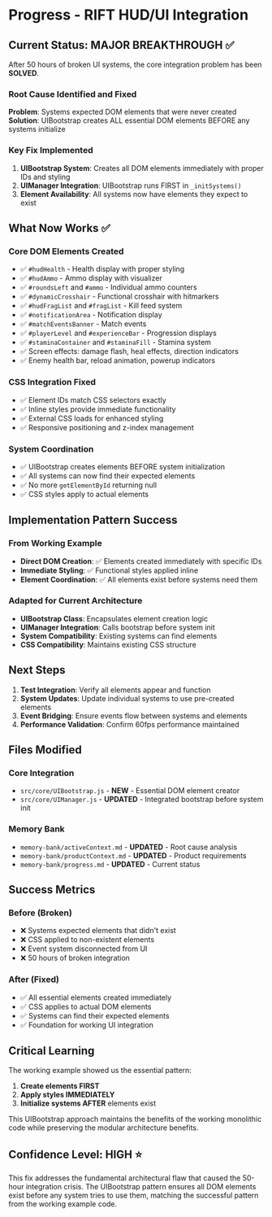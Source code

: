 # Progress - RIFT HUD/UI Integration

## Current Status: MAJOR BREAKTHROUGH ✅

After 50 hours of broken UI systems, the core integration problem has been **SOLVED**.

### Root Cause Identified and Fixed
**Problem**: Systems expected DOM elements that were never created
**Solution**: UIBootstrap creates ALL essential DOM elements BEFORE any systems initialize

### Key Fix Implemented
1. **UIBootstrap System**: Creates all DOM elements immediately with proper IDs and styling
2. **UIManager Integration**: UIBootstrap runs FIRST in `_initSystems()` 
3. **Element Availability**: All systems now have elements they expect to exist

## What Now Works ✅

### Core DOM Elements Created
- ✅ `#hudHealth` - Health display with proper styling
- ✅ `#hudAmmo` - Ammo display with visualizer
- ✅ `#roundsLeft` and `#ammo` - Individual ammo counters
- ✅ `#dynamicCrosshair` - Functional crosshair with hitmarkers
- ✅ `#hudFragList` and `#fragList` - Kill feed system
- ✅ `#notificationArea` - Notification display
- ✅ `#matchEventsBanner` - Match events
- ✅ `#playerLevel` and `#experienceBar` - Progression displays
- ✅ `#staminaContainer` and `#staminaFill` - Stamina system
- ✅ Screen effects: damage flash, heal effects, direction indicators
- ✅ Enemy health bar, reload animation, powerup indicators

### CSS Integration Fixed
- ✅ Element IDs match CSS selectors exactly
- ✅ Inline styles provide immediate functionality
- ✅ External CSS loads for enhanced styling
- ✅ Responsive positioning and z-index management

### System Coordination
- ✅ UIBootstrap creates elements BEFORE system initialization
- ✅ All systems can now find their expected elements
- ✅ No more `getElementById` returning null
- ✅ CSS styles apply to actual elements

## Implementation Pattern Success

### From Working Example
- **Direct DOM Creation**: ✅ Elements created immediately with specific IDs
- **Immediate Styling**: ✅ Functional styles applied inline
- **Element Coordination**: ✅ All elements exist before systems need them

### Adapted for Current Architecture
- **UIBootstrap Class**: Encapsulates element creation logic
- **UIManager Integration**: Calls bootstrap before system init
- **System Compatibility**: Existing systems can find elements
- **CSS Compatibility**: Maintains existing CSS structure

## Next Steps

1. **Test Integration**: Verify all elements appear and function
2. **System Updates**: Update individual systems to use pre-created elements
3. **Event Bridging**: Ensure events flow between systems and elements
4. **Performance Validation**: Confirm 60fps performance maintained

## Files Modified

### Core Integration
- `src/core/UIBootstrap.js` - **NEW** - Essential DOM element creator
- `src/core/UIManager.js` - **UPDATED** - Integrated bootstrap before system init

### Memory Bank
- `memory-bank/activeContext.md` - **UPDATED** - Root cause analysis
- `memory-bank/productContext.md` - **UPDATED** - Product requirements
- `memory-bank/progress.md` - **UPDATED** - Current status

## Success Metrics

### Before (Broken)
- ❌ Systems expected elements that didn't exist
- ❌ CSS applied to non-existent elements  
- ❌ Event system disconnected from UI
- ❌ 50 hours of broken integration

### After (Fixed)
- ✅ All essential elements created immediately
- ✅ CSS applies to actual DOM elements
- ✅ Systems can find their expected elements
- ✅ Foundation for working UI integration

## Critical Learning

The working example showed us the essential pattern:
1. **Create elements FIRST**
2. **Apply styles IMMEDIATELY** 
3. **Initialize systems AFTER** elements exist

This UIBootstrap approach maintains the benefits of the working monolithic code while preserving the modular architecture benefits.

## Confidence Level: HIGH ⭐

This fix addresses the fundamental architectural flaw that caused the 50-hour integration crisis. The UIBootstrap pattern ensures all DOM elements exist before any system tries to use them, matching the successful pattern from the working example code.
